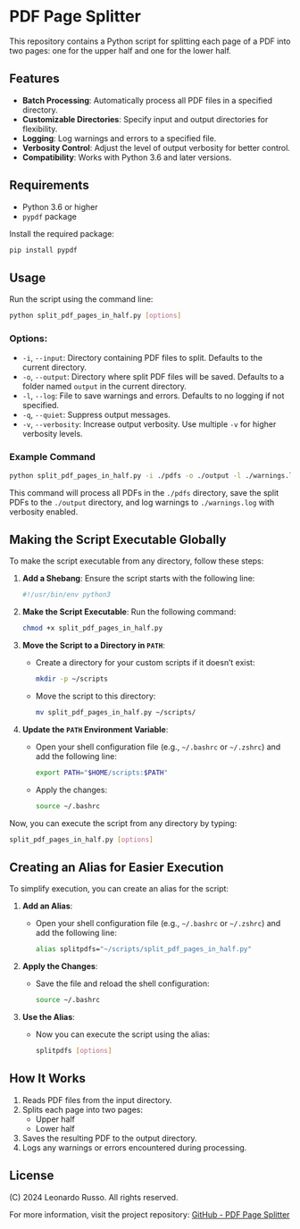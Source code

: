 # PDF Page Splitter

This repository contains a Python script for splitting each page of a PDF into two pages: one for the upper half and one for the lower half.

## Features

- **Batch Processing**: Automatically process all PDF files in a specified directory.
- **Customizable Directories**: Specify input and output directories for flexibility.
- **Logging**: Log warnings and errors to a specified file.
- **Verbosity Control**: Adjust the level of output verbosity for better control.
- **Compatibility**: Works with Python 3.6 and later versions.

## Requirements

- Python 3.6 or higher
- `pypdf` package

Install the required package:
```bash
pip install pypdf
```

## Usage

Run the script using the command line:
```bash
python split_pdf_pages_in_half.py [options]
```

### Options:
- `-i`, `--input`: Directory containing PDF files to split. Defaults to the current directory.
- `-o`, `--output`: Directory where split PDF files will be saved. Defaults to a folder named `output` in the current directory.
- `-l`, `--log`: File to save warnings and errors. Defaults to no logging if not specified.
- `-q`, `--quiet`: Suppress output messages.
- `-v`, `--verbosity`: Increase output verbosity. Use multiple `-v` for higher verbosity levels.

### Example Command

```bash
python split_pdf_pages_in_half.py -i ./pdfs -o ./output -l ./warnings.log -v
```

This command will process all PDFs in the `./pdfs` directory, save the split PDFs to the `./output` directory, and log warnings to `./warnings.log` with verbosity enabled.

## Making the Script Executable Globally

To make the script executable from any directory, follow these steps:

1. **Add a Shebang**: Ensure the script starts with the following line:
   ```python
   #!/usr/bin/env python3
   ```

2. **Make the Script Executable**: Run the following command:
   ```bash
   chmod +x split_pdf_pages_in_half.py
   ```

3. **Move the Script to a Directory in `PATH`**:
   - Create a directory for your custom scripts if it doesn’t exist:
     ```bash
     mkdir -p ~/scripts
     ```
   - Move the script to this directory:
     ```bash
     mv split_pdf_pages_in_half.py ~/scripts/
     ```

4. **Update the `PATH` Environment Variable**:
   - Open your shell configuration file (e.g., `~/.bashrc` or `~/.zshrc`) and add the following line:
     ```bash
     export PATH="$HOME/scripts:$PATH"
     ```
   - Apply the changes:
     ```bash
     source ~/.bashrc
     ```

Now, you can execute the script from any directory by typing:
```bash
split_pdf_pages_in_half.py [options]
```

## Creating an Alias for Easier Execution

To simplify execution, you can create an alias for the script:

1. **Add an Alias**:
   - Open your shell configuration file (e.g., `~/.bashrc` or `~/.zshrc`) and add the following line:
     ```bash
     alias splitpdfs="~/scripts/split_pdf_pages_in_half.py"
     ```

2. **Apply the Changes**:
   - Save the file and reload the shell configuration:
     ```bash
     source ~/.bashrc
     ```

3. **Use the Alias**:
   - Now you can execute the script using the alias:
     ```bash
     splitpdfs [options]
     ```

## How It Works

1. Reads PDF files from the input directory.
2. Splits each page into two pages:
   - Upper half
   - Lower half
3. Saves the resulting PDF to the output directory.
4. Logs any warnings or errors encountered during processing.

## License

(C) 2024 Leonardo Russo. All rights reserved.

For more information, visit the project repository: [GitHub - PDF Page Splitter](https://github.com/Leonardor1999/PDF_PageSplitter)
